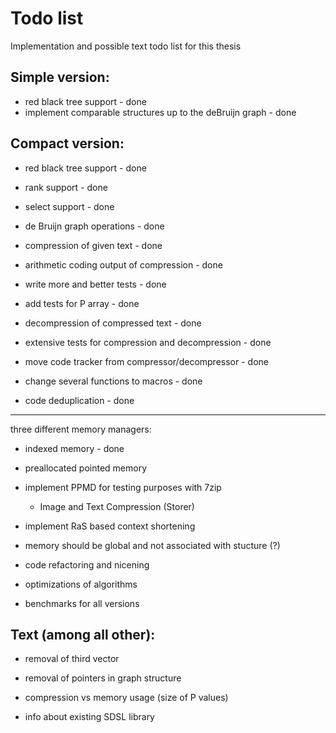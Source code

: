 # Todo list

Implementation and possible text todo list for this thesis

## Simple version:
* red black tree support - done
* implement comparable structures up to the deBruijn graph - done

## Compact version:
* red black tree support - done
* rank support - done
* select support - done
* de Bruijn graph operations - done
* compression of given text - done
* arithmetic coding output of compression - done

* write more and better tests - done
* add tests for P array - done

* decompression of compressed text - done
* extensive tests for compression and decompression - done

* move code tracker from compressor/decompressor - done
* change several functions to macros - done
* code deduplication - done

---

three different memory managers:
* indexed memory - done
* preallocated pointed memory

* implement PPMD for testing purposes with 7zip
	- Image and Text Compression (Storer)

* implement RaS based context shortening

* memory should be global and not associated with stucture (?)

* code refactoring and nicening
* optimizations of algorithms

* benchmarks for all versions


## Text (among all other):

* removal of third vector
* removal of pointers in graph structure
* compression vs memory usage (size of P values)

* info about existing SDSL library
